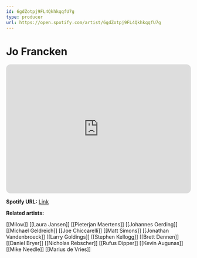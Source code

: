 ```yaml
---
id: 6gdZotpj9FL4QkhkqqfU7g
type: producer
url: https://open.spotify.com/artist/6gdZotpj9FL4QkhkqqfU7g
---
```

# Jo Francken

<iframe style="border-radius:12px" src="https://open.spotify.com/embed/artist/6gdZotpj9FL4QkhkqqfU7g" width="100%" height="352" frameBorder="0" allowfullscreen="" allow="autoplay; clipboard-write; encrypted-media; fullscreen; picture-in-picture" loading="lazy"></iframe>

**Spotify URL:** [Link](https://open.spotify.com/artist/6gdZotpj9FL4QkhkqqfU7g)

**Related artists:**

[[Milow]]
[[Laura Jansen]]
[[Pieterjan Maertens]]
[[Johannes Oerding]]
[[Michael Geldreich]]
[[Joe Chiccarelli]]
[[Matt Simons]]
[[Jonathan Vandenbroeck]]
[[Larry Goldings]]
[[Stephen Kellogg]]
[[Brett Dennen]]
[[Daniel Bryer]]
[[Nicholas Rebscher]]
[[Rufus Dipper]]
[[Kevin Augunas]]
[[Mike Needle]]
[[Marius de Vries]]

